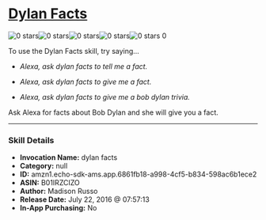 # [Dylan Facts](http://alexa.amazon.com/#skills/amzn1.echo-sdk-ams.app.6861fb18-a998-4cf5-b834-598ac6b1ece2)
![0 stars](../../images/ic_star_border_black_18dp_1x.png)![0 stars](../../images/ic_star_border_black_18dp_1x.png)![0 stars](../../images/ic_star_border_black_18dp_1x.png)![0 stars](../../images/ic_star_border_black_18dp_1x.png)![0 stars](../../images/ic_star_border_black_18dp_1x.png) 0

To use the Dylan Facts skill, try saying...

* *Alexa, ask dylan facts to tell me a fact.*

* *Alexa, ask dylan facts to give me a fact.*

* *Alexa, ask dylan facts to give me a bob dylan trivia.*

Ask Alexa for facts about Bob Dylan and she will give you a fact.

***

### Skill Details

* **Invocation Name:** dylan facts
* **Category:** null
* **ID:** amzn1.echo-sdk-ams.app.6861fb18-a998-4cf5-b834-598ac6b1ece2
* **ASIN:** B01IRZCIZO
* **Author:** Madison Russo
* **Release Date:** July 22, 2016 @ 07:57:13
* **In-App Purchasing:** No
